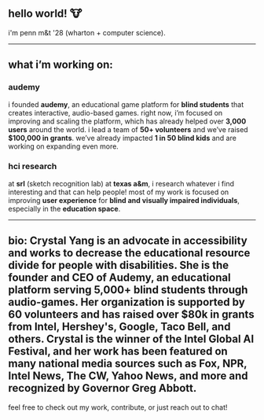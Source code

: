 ## hello world! 🐮

i'm penn m&t '28 (wharton + computer science). 

---

## **what i’m working on:**

### **audemy** 
i founded **audemy**, an educational game platform for **blind students** that creates interactive, audio-based games. right now, i’m focused on improving and scaling the platform, which has already helped over **3,000 users** around the world. i lead a team of **50+ volunteers** and we’ve raised **$100,000 in grants**. we’ve already impacted **1 in 50 blind kids** and are working on expanding even more. 

### **hci research** 
at **srl** (sketch recognition lab) at **texas a&m**, i research whatever i find interesting and that can help people! most of my work is focused on improving **user experience** for **blind and visually impaired individuals**, especially in the **education space**. 

---
bio:
Crystal Yang is an advocate in accessibility and works to decrease the educational resource divide for people with disabilities. She is the founder and CEO of Audemy, an educational platform serving 5,000+ blind students through audio-games. Her organization is supported by 60 volunteers and has raised over $80k in grants from Intel, Hershey's, Google, Taco Bell, and others. Crystal is the winner of the Intel Global AI Festival, and her work has been featured on many national media sources such as Fox, NPR, Intel News, The CW, Yahoo News, and more and recognized by Governor Greg Abbott.
---
feel free to check out my work, contribute, or just reach out to chat!



<!--
**Crustaly/crustaly** is a ✨ _special_ ✨ repository because its `README.md` (this file) appears on your GitHub profile.

Here are some ideas to get you started:

- 🔭 I’m currently working on ...
- 🌱 I’m currently learning ...
- 👯 I’m looking to collaborate on ...
- 🤔 I’m looking for help with ...
- 💬 Ask me about ...
- 📫 How to reach me: ...
- 😄 Pronouns: ...
- ⚡ Fun fact: ...
-->
